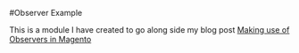 #Observer Example

This is a module I have created to go along side my blog post [Making use of Observers in Magento](http://ashsmith.co/2012/12/making-use-of-observers-in-magento/)
